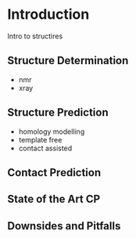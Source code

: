 # Introduction

Intro to structires

## Structure Determination


- nmr
- xray

## Structure Prediction

- homology modelling
- template free
- contact assisted

## Contact Prediction

## State of the Art CP

## Downsides and Pitfalls
